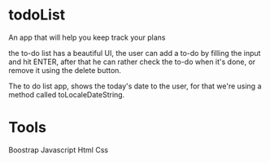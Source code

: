 # todoList
An app that will help you keep track your plans

the to-do list has a beautiful UI, the user can add a to-do by filling the input and hit ENTER, after that he can rather check the to-do when it's done, or remove it using the delete button.

The to do list app, shows the today's date to the user, for that we're using a method called toLocaleDateString.

# Tools
Boostrap
Javascript
Html
Css
